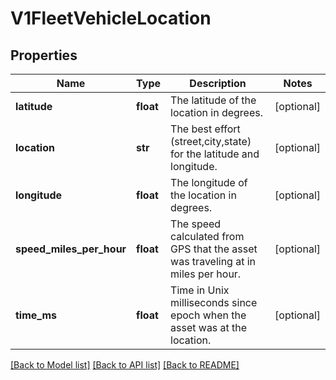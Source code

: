 # V1FleetVehicleLocation

## Properties
Name | Type | Description | Notes
------------ | ------------- | ------------- | -------------
**latitude** | **float** | The latitude of the location in degrees. | [optional] 
**location** | **str** | The best effort (street,city,state) for the latitude and longitude. | [optional] 
**longitude** | **float** | The longitude of the location in degrees. | [optional] 
**speed_miles_per_hour** | **float** | The speed calculated from GPS that the asset was traveling at in miles per hour. | [optional] 
**time_ms** | **float** | Time in Unix milliseconds since epoch when the asset was at the location. | [optional] 

[[Back to Model list]](../README.md#documentation-for-models) [[Back to API list]](../README.md#documentation-for-api-endpoints) [[Back to README]](../README.md)

